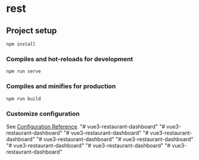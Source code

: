 # rest

## Project setup
```
npm install
```

### Compiles and hot-reloads for development
```
npm run serve
```

### Compiles and minifies for production
```
npm run build
```

### Customize configuration
See [Configuration Reference](https://cli.vuejs.org/config/).
"# vue3-restaurant-dashboard" 
"# vue3-restaurant-dashboard" 
"# vue3-restaurant-dashboard" 
"# vue3-restaurant-dashboard" 
"# vue3-restaurant-dashboard" 
"# vue3-restaurant-dashboard" 
"# vue3-restaurant-dashboard" 
"# vue3-restaurant-dashboard" 
"# vue3-restaurant-dashboard" 
